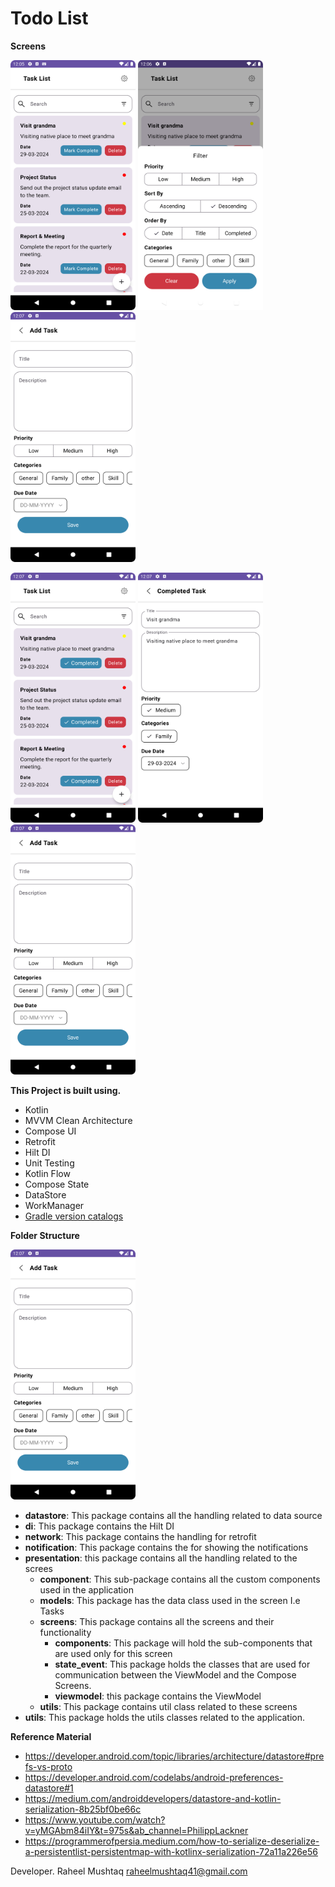 # Todo List


**Screens**

<p float="left">
<img src="https://github.com/raheelmushtaq/Todo-Task/blob/main/screens/Screen_1.png" data-canonical-src="https://github.com/raheelmushtaq/AssessmentTest/Todo-Task/main/screens/Screen_1.png" width="200" height="400" />

<img src="https://github.com/raheelmushtaq/Todo-Task/blob/main/screens/Screen_2.png" data-canonical-src="https://github.com/raheelmushtaq/AssessmentTest/Todo-Task/main/screens/Screen_2.png" width="200" height="400" />

<img src="https://github.com/raheelmushtaq/Todo-Task/blob/main/screens/Screen_3.png" data-canonical-src="https://github.com/raheelmushtaq/AssessmentTest/Todo-Task/main/screens/Screen_3.png" width="200" height="400" />
</p>

<p float="left">
<img src="https://github.com/raheelmushtaq/Todo-Task/blob/main/screens/Screen_4.png" data-canonical-src="https://github.com/raheelmushtaq/AssessmentTest/Todo-Task/main/screens/Screen_4.png" width="200" height="400" />

<img src="https://github.com/raheelmushtaq/Todo-Task/blob/main/screens/Screen_5.png" data-canonical-src="https://github.com/raheelmushtaq/AssessmentTest/Todo-Task/main/screens/Screen_5.png" width="200" height="400" />

<img src="https://github.com/raheelmushtaq/Todo-Task/blob/main/screens/Screen_3.png" data-canonical-src="https://github.com/raheelmushtaq/AssessmentTest/Todo-Task/main/screens/Screen_6.png" width="200" height="400" />
</p>

**This Project is built using.**
* Kotlin
* MVVM Clean Architecture
* Compose UI
* Retrofit
* Hilt DI
* Unit Testing
* Kotlin Flow
* Compose State
* DataStore
* WorkManager
* <a href="https://developer.android.com/build/migrate-to-catalogs">Gradle version catalogs</a>

**Folder Structure**

<img src="https://github.com/raheelmushtaq/Todo-Task/blob/main/screens/Screen_3.png" data-canonical-src="https://github.com/raheelmushtaq/AssessmentTest/blob/main/screens/Screen_1.png" width="200" height="400" />

* **datastore**: This package contains all the handling related to data source
* **di**: This package contains the Hilt DI
* **network**: This package contains the handling for retrofit
* **notification**: This package contains the for showing the notifications
* **presentation**: this package contains all the handling related to the screes
  * **component**: This sub-package contains all the custom components used in the application
  * **models**: This package has the data class used in the screen I.e Tasks
  * **screens**: This package contains all the screens and their functionality
      * **components**:  This package will hold the sub-components that are used only for this screen
      * **state_event**: This package holds the classes that are used for communication between the ViewModel and the Compose Screens.
      * **viewmodel**: this package contains the ViewModel
  * **utils**: This package contains util class related to these screens
* **utils**:  This package holds the utils classes related to the application.

**Reference Material**
* https://developer.android.com/topic/libraries/architecture/datastore#prefs-vs-proto
* https://developer.android.com/codelabs/android-preferences-datastore#1
* https://medium.com/androiddevelopers/datastore-and-kotlin-serialization-8b25bf0be66c
* https://www.youtube.com/watch?v=yMGAbm84iIY&t=975s&ab_channel=PhilippLackner
* https://programmerofpersia.medium.com/how-to-serialize-deserialize-a-persistentlist-persistentmap-with-kotlinx-serialization-72a11a226e56
  

Developer.
Raheel Mushtaq raheelmushtaq41@gmail.com
